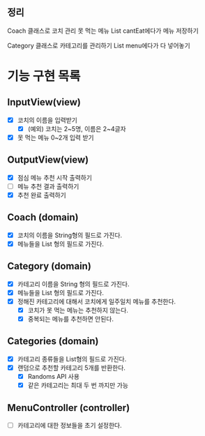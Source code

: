 ## 정리

Coach 클래스로 코치 관리
못 먹는 메뉴 List<String> cantEat에다가 메뉴 저장하기

Category 클래스로 카테고리를 관리하기
List<String> menu에다가 다 넣어놓기

# 기능 구현 목록

## InputView(view)
- [x] 코치의 이름을 입력받기
  - [x] (예외) 코치는 2~5명, 이름은 2~4글자
- [x] 못 먹는 메뉴 0~2개 입력 받기
## OutputView(view)
- [x] 점심 메뉴 추천 시작 출력하기
- [ ] 메뉴 추천 결과 출력하기
- [x] 추천 완료 출력하기

## Coach (domain)
- [x] 코치의 이름을 String형의 필드로 가진다.
- [x] 메뉴들을 List<String> 형의 필드로 가진다.

## Category (domain)
- [x] 카테고리 이름을 String 형의 필드로 가진다.
- [x] 메뉴들을 List<String> 형의 필드로 가진다.
- [x] 정해진 카테고리에 대해서 코치에게 일주일치 메뉴를 추천한다.
  - [x] 코치가 못 먹는 메뉴는 추천하지 않는다.
  - [x] 중복되는 메뉴를 추천하면 안된다.
## Categories (domain)
- [x] 카테고리 종류들을 List<Category>형의 필드로 가진다.
- [x] 랜덤으로 추천할 카테고리 5개를 반환한다.
  - [x] Randoms API 사용
  - [x] 같은 카테고리는 최대 두 번 까지만 가능

## MenuController (controller)
- [ ] 카테고리에 대한 정보들을 초기 설정한다.